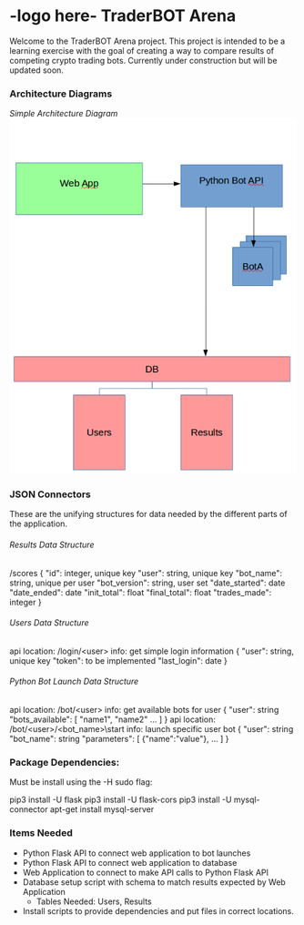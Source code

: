 
# -logo here- TraderBOT Arena

Welcome to the TraderBOT Arena project. This project is intended to be a learning exercise with the goal of creating a way to compare results of competing crypto trading bots. Currently under construction but will be updated soon.

### Architecture Diagrams
_Simple Architecture Diagram_
![Architecture Simple](/docs/architecture_simple.png)

### JSON Connectors
These are the unifying structures for data needed by the different parts of the application.

###### Results Data Structure
/scores
{
    "id": integer, unique key
    "user": string, unique key
    "bot_name": string, unique per user
    "bot_version": string, user set
    "date_started": date
    "date_ended": date
    "init_total": float
    "final_total": float
    "trades_made": integer
}

###### Users Data Structure
api location: /login/\<user\>
info: get simple login information
{
    "user": string, unique key
    "token": to be implemented
    "last_login": date
}
###### Python Bot Launch Data Structure
api location: /bot/\<user\>
info: get available bots for user
{
    "user": string
    "bots_available": [ "name1", "name2" ... ]
}
api location: /bot/\<user\>/\<bot_name\>\start
info: launch specific user bot
{
    "user": string 
    "bot_name": string
    "parameters": [
                      {"name":"value"},
		      ...
                  ] 
}

### Package Dependencies:

Must be install using the -H sudo flag:

pip3 install -U flask
pip3 install -U flask-cors
pip3 install -U mysql-connector
apt-get install mysql-server

### Items Needed

* Python Flask API to connect web application to bot launches
* Python Flask API to connect web application to database
* Web Application to connect to make API calls to Python Flask API
* Database setup script with schema to match results expected by Web Application
  * Tables Needed: Users, Results
* Install scripts to provide dependencies and put files in correct locations.


